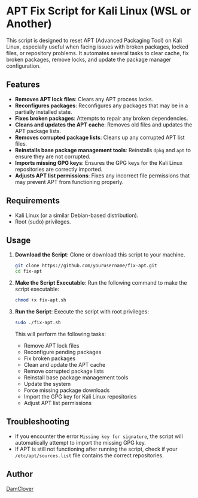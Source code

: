# APT Fix Script for Kali Linux (WSL or Another)

This script is designed to reset APT (Advanced Packaging Tool) on Kali Linux, especially useful when facing issues with broken packages, locked files, or repository problems. It automates several tasks to clear cache, fix broken packages, remove locks, and update the package manager configuration.

## Features
- **Removes APT lock files**: Clears any APT process locks.
- **Reconfigures packages**: Reconfigures any packages that may be in a partially installed state.
- **Fixes broken packages**: Attempts to repair any broken dependencies.
- **Cleans and updates the APT cache**: Removes old files and updates the APT package lists.
- **Removes corrupted package lists**: Cleans up any corrupted APT list files.
- **Reinstalls base package management tools**: Reinstalls `dpkg` and `apt` to ensure they are not corrupted.
- **Imports missing GPG keys**: Ensures the GPG keys for the Kali Linux repositories are correctly imported.
- **Adjusts APT list permissions**: Fixes any incorrect file permissions that may prevent APT from functioning properly.

## Requirements
- Kali Linux (or a similar Debian-based distribution).
- Root (sudo) privileges.

## Usage

1. **Download the Script**:
   Clone or download this script to your machine.

   ```bash
   git clone https://github.com/yourusername/fix-apt.git
   cd fix-apt
   ```

2. **Make the Script Executable**:
   Run the following command to make the script executable:

   ```bash
   chmod +x fix-apt.sh
   ```

3. **Run the Script**:
   Execute the script with root privileges:

   ```bash
   sudo ./fix-apt.sh
   ```

   This will perform the following tasks:

   * Remove APT lock files
   * Reconfigure pending packages
   * Fix broken packages
   * Clean and update the APT cache
   * Remove corrupted package lists
   * Reinstall base package management tools
   * Update the system
   * Force missing package downloads
   * Import the GPG key for Kali Linux repositories
   * Adjust APT list permissions

## Troubleshooting

* If you encounter the error `Missing key for signature`, the script will automatically attempt to import the missing GPG key.
* If APT is still not functioning after running the script, check if your `/etc/apt/sources.list` file contains the correct repositories.

## Author

[DamClover](https://github.com/damclover)

